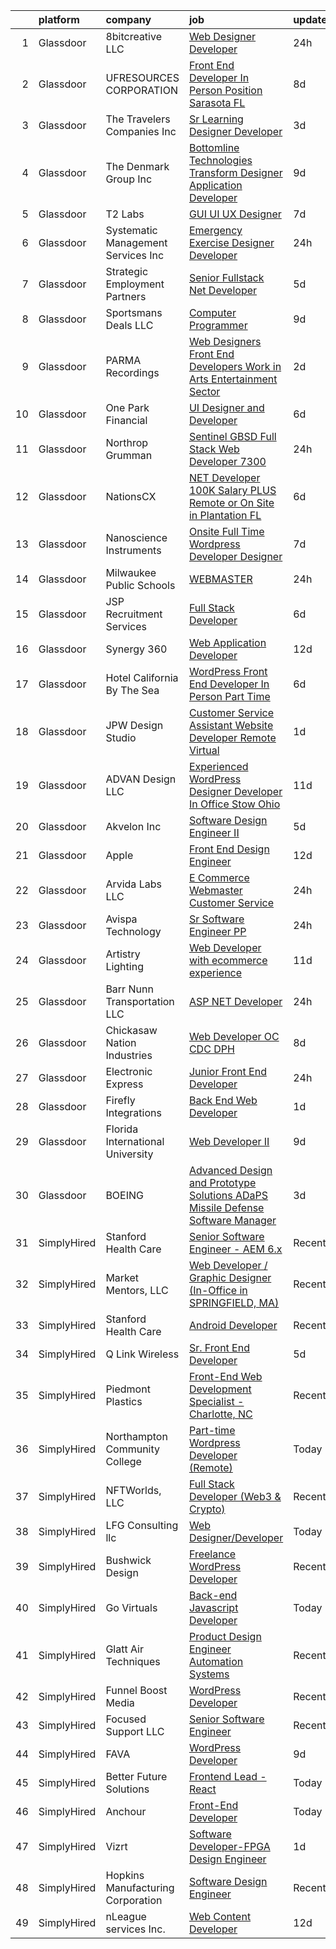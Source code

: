 

|    | platform    | company                             | job                                                                                                                                                                                                                                                                                                                                                                                                                                                                                                                                                                                                                                                                                                                                                                                                                                                                                                                                                                                                                                                                                                                                                                                                                                                                                                                                             | update_time   | location            |
|---:|:------------|:------------------------------------|:------------------------------------------------------------------------------------------------------------------------------------------------------------------------------------------------------------------------------------------------------------------------------------------------------------------------------------------------------------------------------------------------------------------------------------------------------------------------------------------------------------------------------------------------------------------------------------------------------------------------------------------------------------------------------------------------------------------------------------------------------------------------------------------------------------------------------------------------------------------------------------------------------------------------------------------------------------------------------------------------------------------------------------------------------------------------------------------------------------------------------------------------------------------------------------------------------------------------------------------------------------------------------------------------------------------------------------------------|:--------------|:--------------------|
|  1 | Glassdoor   | 8bitcreative  LLC                   | [Web Designer Developer](https://www.glassdoor.com/partner/jobListing.htm?pos=115&ao=1110586&s=58&guid=000001816b4931a0ab585d6526a54b3d&src=GD_JOB_AD&t=SR&vt=w&ea=1&cs=1_47164f03&cb=1655362368292&jobListingId=1007942370710&cpc=87034903B3AB482B&jrtk=3-0-1g5lkice7i15k801-1g5lkicel36hh000-cb3a9e8fec46c821--6NYlbfkN0DUopTza8mgHBODVgXoaTVIBmD97acycYylDsCol1Z8ncl2IreNVul9mPEQqWn9OdnVcH_Vp3uRbL09mJ5DClCvZ779lmN9ejhdmSI1oFTfiMHWt6tWquJ5Q4S202otBFJj1neCG2q0b-2N4KW7X5lu7jbjGFL1fweiqeuVRlLdK-CX0RtD43M953B1dV89koOJWyGp9-6LUDIn-nM5mDFRSOQFKuWXf3zUv9ptb-AN9q9_271AZ3hTNNVfKwShSpiBeiRu4NT82BqwgTzuv-011Ow6D4fUA7cEbr_162Yv5DwQq7ZDWVIvztbkBOPHGgqML3rMXBjF33pzTBp9mkZvJMv8WsO5mjhbcDI6hWqweN2Q7EeP87I7gJmfCk4D2hqOORe0s1c_otmGX4aDbHse6ZqwRAqjGYnAbBC_fr_cIsMamrMSv9rKEyEgzeKa5tZ-Up5yh568U96CUwQqHNwqpiMWee_arw2_S0divIaiXJwWp_Vdr9Rp5jPSLsHCaNWuuho0cwcKMw%3D%3D)                                                                                                                                                                                                                                                                                                                                                                                                                                                                   | 24h           | Waukesha, WI        |
|  2 | Glassdoor   | UFRESOURCES CORPORATION             | [Front End Developer  In Person Position  Sarasota  FL](https://www.glassdoor.com/partner/jobListing.htm?pos=102&ao=1110586&s=58&guid=000001816b4931a0ab585d6526a54b3d&src=GD_JOB_AD&t=SR&vt=w&ea=1&cs=1_0409df03&cb=1655362368290&jobListingId=1007923496267&cpc=91A66587F56D6347&jrtk=3-0-1g5lkice7i15k801-1g5lkicel36hh000-299a1c042d5f5555--6NYlbfkN0AjeJqgKXHp6a4h8OdGvVmXLk7LusodRFDKFJ2WuQe_SiD5QprdGOzNGTHfqE46y8TOwzVjBYvtxAB10pQa8-lSsghkx62mgbVRicUbs5bGp4tHRc9HEhowuiQV5duCMEpH4uzyP9crMNR8YIs6XNDyMLtlM671dan65uKpVnB2Yu0Jk4fw2T79X51RwVRU88O0qeWtZgU77nMfPqLQYCFy0ovGAaOWgC6W3o46k8f2nEs2fQsEqSYtIdEMnBPb0xjM_LiRtvDm14vE-VzzNwboEYmHvfmLkAeJ0dRg8dkRYSKZMXu5KXwNXeIzmjZmy24RUKeUoRRce8kggtogciq3-dmRO_Lxlv2AAO9f5uAqH2ktHy5RcbWwGlPahwXy2OSxvTSkX0APr58Fn577a3te91m6DOWyedkWfvAEw1JhE98a8RMDw6bF6QSwWAFy2xrZHmQ4oTHCD32nNtzLp9h8vTrwPXBi2SVoTADzaI2DNMt43nDVpblHJkBgwwzHQRLjfI1AdpKDhSTAk8k2h9gEeBNgX6zoUn8PGeG0ImJW-g0wTKRx186aA4jDPMH0MK8%3D)                                                                                                                                                                                                                                                                                                                                                                                  | 8d            | Sarasota, FL        |
|  3 | Glassdoor   | The Travelers Companies  Inc        | [Sr  Learning Designer Developer](https://www.glassdoor.com/partner/jobListing.htm?pos=124&ao=1110586&s=58&guid=000001816b4931a0ab585d6526a54b3d&src=GD_JOB_AD&t=SR&vt=w&cs=1_0664d896&cb=1655362368293&jobListingId=1007933826794&cpc=280AB1FAEDD8D536&jrtk=3-0-1g5lkice7i15k801-1g5lkicel36hh000-bf81a9802412b803--6NYlbfkN0DwhCR4mE7Dx-CLhz4PI5BhfvPze6ywMzhMsBH5psjCE2akgMDjbc7mgQRF-OO2fE41VSsebNAv_Jffrw39zaqPEpHIxOtg2-fca08u993FYxFPc2sTyxEbKBLqBL1SqFlMsnVgaGD2cRoHcZbahpJOZOh5iCk60HXtIo93Vd6VbvpKkgk44zrhzn_tLEqD9OaaHG-Cu7w5G-yUVICzKgmxJl1z6WWBYI5djy6diTHGs1nIk-cDVAcLneSNHibEE7gvWiSEz9CBnRfSArSmnqE1RPy6ODhVYd0fQM6I-sigAUMQDKx85fwiye9q4qnj4aGUiY3MlxCyxJyeyRC86tjqZymn2bkveDTeUoHc3o1F3vvmxmKhS0shbuNUjJsXHtFdrELvGxLfXIIKMi1GXNwOuhHkXRLRa4H9oHeKdOqqmBKxFaszqW_9MSfk4Vxi8nmYo6RVMzxKs1a35w2Or8Mi1DAvgSK6GnsFs74AkBL3mEirxrZgm4ucPNqcsKiru4VLmWr0jXTPAxf9a-DLVZngRA2ttU4_zpANDVZeGER1tLer81Oi_bgW1P-s-TqKPAXciRY06NKPCWutFmJ2hj0K)                                                                                                                                                                                                                                                                                                                                                                                           | 3d            | Hartford, CT        |
|  4 | Glassdoor   | The Denmark Group  Inc              | [ Bottomline Technologies Transform Designer Application Developer ](https://www.glassdoor.com/partner/jobListing.htm?pos=103&ao=1110586&s=58&guid=000001816b4931a0ab585d6526a54b3d&src=GD_JOB_AD&t=SR&vt=w&ea=1&cs=1_9a0f4bb0&cb=1655362368290&jobListingId=1007920677812&cpc=073D3B4B6C3D1988&jrtk=3-0-1g5lkice7i15k801-1g5lkicel36hh000-c9509fc5d067a275--6NYlbfkN0CnvnrZV6i1JGX1yqycrBVKxG_QbmFGo1hJvaAPDrdCVTET5rWUgFWpZGgoZc06_HNnY7hdT5y1kDU_dzPnswIN34pdZNgNK1ilmmQcF4UlgBkJtOJXqS4SHehDpnMOgd-7-BM4x5-4Lwr_f_7lGtzLgqaA8CJxUoK7HXFt460O2Himc83l5I4fCMyIzzRDPz2vvFt3i8C-v8_5JK_7_FHVrfpDjl7-I3sAu_lXe4efhXDSbYlWHGrfg8sk8IzTQuXCQEpT0oij74-2WWbBjJDF7MuSg5MYduIPO1cCKQORunwaA8f7P35VYKoxfdvo3eIqQdn7sJvTd8fuNJLjSMHBg0BlM6jGOaawF3xY4LX0kXCiWIod8g14vK9I6N7nw_1l7A52AIXpfn1g23QW4KJKP2YPymwr7o801WNCtqPjLnImK5J25azSOQGw2amuJtlIjUI4FNIo0xEMAin25obn9PmqdpMgb8KqaNeTpajQHKbwsfzxcou9fDt3u0KdLi0qewsvLK5Bi3nlZiZzool_BVo2x5OWazM8EoUanEAwH3snQSiCA0CY8O0itGFrSJ8%3D)                                                                                                                                                                                                                                                                                                                                                                     | 9d            | Remote              |
|  5 | Glassdoor   | T2 Labs                             | [GUI UI UX Designer](https://www.glassdoor.com/partner/jobListing.htm?pos=125&ao=1110586&s=58&guid=000001816b4931a0ab585d6526a54b3d&src=GD_JOB_AD&t=SR&vt=w&ea=1&cs=1_2308c97d&cb=1655362368294&jobListingId=1007927015310&cpc=AF1E4A3695F490BE&jrtk=3-0-1g5lkice7i15k801-1g5lkicel36hh000-88fdad46afa941a8--6NYlbfkN0D2W1O6DpjgqM5t-Ytd4rWfN7zm7KgZNT6v4xi380-TNoafG_tUEkKvJdXorb6VoYSE6sjVX1kUCkmsNuH6WCf5kO5Gs5uD9UVjt-nV7YkXjbodDSuQRyGQsosBRGhih3WcdfQltN15nJROO-E6KuzdoSIxQvmOdLaL6hSdVz9Aa1WRUbnTPubpWb-OPiRXltxQDkg_v5KSk9tSKq55yVFswlXLdUz4guopiUeKXjE1SucBbhBZN0n5knYPpd6pZ_8gJz1_D3ZJSefK5CKfBPJb_um1Afl5fLcz_EFf_g-DQvSDMB5vzmFoS59j2YTO1uIUVHubLLpdAjKKwv8XvEI9wB2bj9UMD8PIKty8x7sUlI54bhuQQ7BIR7HKmQ4rWzYEo_Mw15kJ1o1TXrfqSIvNW91cHzMROq5KC-YXiAbcWxAwpjXK1mLRKcNSCpiBZ7ch6afhWJ_7KJTfmpU85cr_)                                                                                                                                                                                                                                                                                                                                                                                                                                                                                                                                   | 7d            | Remote              |
|  6 | Glassdoor   | Systematic Management Services  Inc | [Emergency Exercise Designer Developer](https://www.glassdoor.com/partner/jobListing.htm?pos=113&ao=1110586&s=58&guid=000001816b4931a0ab585d6526a54b3d&src=GD_JOB_AD&t=SR&vt=w&ea=1&cs=1_96dccdb0&cb=1655362368292&jobListingId=1007942102906&cpc=70E6D4E49C80165A&jrtk=3-0-1g5lkice7i15k801-1g5lkicel36hh000-06a68bb805157bb4--6NYlbfkN0DBMitF_8YPJy4h2iNTRhMZxnBTs9MqRSvJxXCa-bDiVEnjGyHUg5BjrOg32FS-7dIWl_FALjQlZySP7zRElSrwYh8on4qPbmdEVpbKO36bXt8-z0Cd8VMrv9Ujvra-6WnPyxVYaljrSFUU1EPD9XRbhk1P5dWHaKC31hf9GUCbeQdz-ZhmA-qsk2IqZH-1WWiI8LTIHEhYHghpzb7s5mIMw5bc9_H-jS8W2N29kgcSp-jVekwZ9M0ViL9OXQPa_2WqBpT4tIGCdXfyZ66uyoVB3xTz72goh_bUuYyGHB9NQyxe1nRbLF2aX9vzlf9EEoHPKWQV4jvIEnBOqHFczc9wk2LXe0Fx4N7aWQdbvIfJ0ZAmlt8ZbtnsFh1JcMUHaRrZxthTE9RGNB5FzZLmUK4RnJ_YAqNRCxct70v8s5NrlEGZBZ1-yA6aQN5HbCS89uuo2qhnoQELWuI-1Iti93UaHLPXw7xXkhcu30anZrVW9uyj_kp7dB78908js1FpPWTr39ym7uKz6r6cj65_yIoK)                                                                                                                                                                                                                                                                                                                                                                                                                                                | 24h           | Washington, DC      |
|  7 | Glassdoor   | Strategic Employment Partners       | [Senior Fullstack  Net Developer](https://www.glassdoor.com/partner/jobListing.htm?pos=119&ao=1110586&s=58&guid=000001816b4931a0ab585d6526a54b3d&src=GD_JOB_AD&t=SR&vt=w&ea=1&cs=1_c2b6931d&cb=1655362368293&jobListingId=1007932109580&cpc=5075878B7C32FFAE&jrtk=3-0-1g5lkice7i15k801-1g5lkicel36hh000-c36782258eef7748--6NYlbfkN0B-fTUegnOdPWDV05CiIhIi2qlOzw6WOcAKK9Y9LqNfmuNY1A0kBHRpIHZer5Lsr2yEesuItmG4PiDoSmT_VkB0aWsBn2slRN5kOozmjS22nImROoQhkqM0yypWkb0taiFb8wGj2fUjOELNGaFJGINIkPttTpA4Nq0jC8SlLH8GaBR153ZAwRg3zUtKKOxqOfLMf4VH_55n1c6bR3-fhWyU41r4Pmkb7P3Hi2BrUto3ivb5m1L3dUmBdCnTLTZHGOmjQao1v6jF34rle4MPFbv_5XeX_1u6RpDxyjGfGkHdrzsC6l660dzjd211xA04QdugPN_uo_zdtrl5dV-ePWxTQG2hL__t7doxyGZO0tR5XtOBuVrl-P_B-pCfFsjeBzw2V3aj6plCf1vPxxWrof99IY0HgdxMFGamjDDJ8Vkx7JC_TCBkpzS5E9GSA8NhAwPvrkh_R-76HcQx2S_cR3eVKVGNmMW-FWfkVmlm1VIucz_V0nWlcb3ItoLOgq34RmrQGPSwJt17M2xKJhkSw8rB)                                                                                                                                                                                                                                                                                                                                                                                                                                                      | 5d            | Remote              |
|  8 | Glassdoor   | Sportsmans Deals  LLC               | [Computer Programmer](https://www.glassdoor.com/partner/jobListing.htm?pos=111&ao=1110586&s=58&guid=000001816b4931a0ab585d6526a54b3d&src=GD_JOB_AD&t=SR&vt=w&ea=1&cs=1_673b64ef&cb=1655362368292&jobListingId=1007920625031&cpc=4C8E2822ED533607&jrtk=3-0-1g5lkice7i15k801-1g5lkicel36hh000-44a2eb65cfc8b2c4--6NYlbfkN0BN-5tHF8vYVqcpc6FWzO8DS8lgcCA5gMv941FJ686ir0xHzZVW09YWZri0jdyMrdqZqMgj_APOeXBC9R_DQQGPO1oep3_5Pt0yE6K8NSkjmd_5I3F4l2mKfNGZM4iX6QIBzvq_2sV9jTxm8FHxUBKa3s1kCz2tby2vutZToWIeVkcKdB1ZVs8IICCKkVICWzEGBpSFQhHzjeAtG1zKbSlMEtcIbmnF3dDEbu_rqdcQDwnflxVdyTP7yPjPZLmxe6bZ2n0I6tgdi648cCdKx5mbREXiP6BakNJbgLdCmY-TKI6Xdu8ITW-imgWU9_pM2Jb-MWmI2W46qSBr8RMERZmw6LJt9sk2ilFHDsJ-GFyDRONnddW6t1Sz7piFzC-fMs7ig4QuLtP96-cIX-_Y0DO82yOOpsaShTJXth_AeuB7NBZngbmc4h43XCgzFh8QvvIq4p68FWPX0wMtdSR0kxLXKwpO7jYciOYZGRDtVr5DSyzhxgTnDKYaO3yK2DPmZiZvP4zgGMxB2g%3D%3D)                                                                                                                                                                                                                                                                                                                                                                                                                                                                      | 9d            | Mechanicsburg, PA   |
|  9 | Glassdoor   | PARMA Recordings                    | [Web Designers Front End Developers   Work in Arts   Entertainment Sector](https://www.glassdoor.com/partner/jobListing.htm?pos=126&ao=1110586&s=58&guid=000001816b4931a0ab585d6526a54b3d&src=GD_JOB_AD&t=SR&vt=w&ea=1&cs=1_d02f692f&cb=1655362368294&jobListingId=1007936127371&cpc=C4A69CCDBB3B9599&jrtk=3-0-1g5lkice7i15k801-1g5lkicel36hh000-e9a97b03e154af19--6NYlbfkN0BMd6i3W3qmAtDke4ZitYLMBEMpVvOQU_aO9JUqgRRkg0YiWr3O3EY-kQ_OnwYZe1kEGbPykYfxN0SPjhNNf6ok3NSl-efremPdl_yE9Oxlai6wWmpYxgSooe-BCUgqWHH54-yszYlnQl4scJjmMMVq60-GBGS04NWaZxcJlVN02CRrUisv2CDACHWLvk34R4cnkLS7aa7-tdUtTdjsJJ1t60DWyHkGHYS2NAqrgJMuNXnpOJh5xbdUZSJpATYYLvx3ehmOZc_aySVTacww2R4xbaXEvv2wU-pZDywE4a1RNYWsEPsvnf6I-CvHXcRWZ8UU5PSej0YPlzVW6bFzZ4ifGH7tFpXEuT2m0guF4gwvPvmx1LnT6ASVCHIAmFFeQm_LQtKV73c4DbJI_OuVR514ST_j8mE-BDgcC_UJwji-nzHFSd6d7TC18xRsm33VEy3gNuut_HyXVqGHL1KfVq2B6CNuz6IVvahtch6XVn9e4WbcacWTyq3Rvo4_N72EmBZMfBzG3zR4aaJhxIavyC2Dr_og-k3IhYR3W1uxzlIejw%3D%3D)                                                                                                                                                                                                                                                                                                                                                                                 | 2d            | Remote              |
| 10 | Glassdoor   | One Park Financial                  | [UI Designer and Developer](https://www.glassdoor.com/partner/jobListing.htm?pos=108&ao=1110586&s=58&guid=000001816b4931a0ab585d6526a54b3d&src=GD_JOB_AD&t=SR&vt=w&ea=1&cs=1_0256cd5b&cb=1655362368291&jobListingId=1007930034219&cpc=1EC006BEB16B588D&jrtk=3-0-1g5lkice7i15k801-1g5lkicel36hh000-6bd632b15bd631b6--6NYlbfkN0AXRmaj4qrt_K0tCGuPu7P-1JPDornHxocZAMYcyiHdtUrU6RGJV_bcmXAl1FLj6y3fd1gN3wMu_LVb688BK_shGlBOdSy6DsT-yCQCewl0svXxlZhzyfhn8M9yP-l7_uXvrcY5s2nF03p0i49cZJbRWUAAvsEr_UfWTxZwoJAuM7Ul8SD3FaES9PGig_qVNQEaYzTiZ6WXvudaBUt4V_3-tvcZqNVeoZX1OXAKQk6HRsYytM1X1q8_NHIHbmtlVaLCx-CY_OUtNkChq43Tku7yJDhfT0UhHIY-NS5mJiDIt7NBQ29kjPN2U9fkzDnyYdo_1E6D38ktK6fWE7-DsmOLGngAZ8rh5eg1_kcGbBYL_K9kt_-Fx_YTMf-rPYYYmHewRNxTvrw8PwHl0J8VnVHmRoKV_KFXpWI_QoGqW23puzVn7FClik66chp1xHt4ZLpiA7Q6rleZ68vCPGaA06rg92TQhC8YmKRPNzHcxldbQTIDnevlYz36LwW0X33Fott5yEr918nL9w%3D%3D)                                                                                                                                                                                                                                                                                                                                                                                                                                                                | 6d            | Miami, FL           |
| 11 | Glassdoor   | Northrop Grumman                    | [Sentinel  GBSD  Full Stack Web Developer 7300](https://www.glassdoor.com/partner/jobListing.htm?pos=123&ao=1110586&s=58&guid=000001816b4931a0ab585d6526a54b3d&src=GD_JOB_AD&t=SR&vt=w&cs=1_c0ba1483&cb=1655362368293&jobListingId=1007942619078&cpc=70D6958B2CFB98E6&jrtk=3-0-1g5lkice7i15k801-1g5lkicel36hh000-b94446530fb1edf8--6NYlbfkN0DPf8Tf_oakpB62WadId2dzQiWExtALTi0lpCM--zHBL1trAzPQuAwg5oNkOU_MLY0NTwDejPRH1-fR8BQS3j54Ve5_6v8UxmHV51ETCvRqYQMJ259bLM63NrwDcAlGoVU8KuNwQ8QOg-JXqZ9c3at4PHf7wRf6w6YvcNaGSQNldpyrx9kGm5kBQEkZxQ5FFCapXUcDAhdZUNHIAxy0FS4NRw-GhdZX_j_l-DKwuLXlKZlU-_6buvLQU1G2yKaWwUNWooTQI0BhIpN0bu6s6DX5hx10dG0xGjmJ3xGrG1G0HEYn5K_mLTtgozCI2dhtPhUJzMzFN_qkXvBMojeiBmYBKT8jmKn6uK64m3umm-YEFluz_JGlxb99DfFWRp_EkEpbJf9L2QxzGQIPgrwMfsglLxckSx81ypMe8A0DQOoalop_yrsRgoFP7ovhm4hYwzmGq_qeeP_ar31wKx6fVdFHHIzMrtqt4s2c074xOO_rop4g2xt_5cT4GnkM1R04hMZMt0jW84gK3klkXPaLp9yt0oGsFXlh9vDGeyvLD-Z4tdbE7rBf_WXMX_L-sQpJ0NnuMSSGd790cTxpmOFxW7Z3mqcXLzCd83IC2xsYrNTi9DSO5_K1FrTMwOlNCcXoAWwYkvmc-q77wsG1JQ_1vdD3WcmMv2lVa2Gk25hsPOT3J90yDSRpLKITpGQZN1RC4ui3W0PF3uTlqwPz9V25ySnD1czR2o2oj49oJnLXjIN5jOosfUnPRp2oQn2bFaMNaf3tyPiMzAW-LJsJmhGmPAGkYd_7urwgcxwP4Wyb6ZHvy_-SIRPdDi8X6NgDWl1Sii9x0vk4VZGw3WYFuN0iS9LM_JJkMT4MfJ8%3D)                                                                                               | 24h           | Huntsville, AL      |
| 12 | Glassdoor   | NationsCX                           | [ NET Developer   100K Salary PLUS   Remote or On Site in Plantation  FL](https://www.glassdoor.com/partner/jobListing.htm?pos=117&ao=1110586&s=58&guid=000001816b4931a0ab585d6526a54b3d&src=GD_JOB_AD&t=SR&vt=w&ea=1&cs=1_9285e3e6&cb=1655362368293&jobListingId=1007929127748&cpc=618B7C2C2BCBC227&jrtk=3-0-1g5lkice7i15k801-1g5lkicel36hh000-636336d785d41a12--6NYlbfkN0DKnvRsy2n1DsT8ThRSlScr0tDLMobtWYrLF43i7n0zcXOZEQPpyaFmPTfv6jvIamyVLZUYC-LUo1-lcySgIXZHpEHabn4fOu8Php9-rXSO7HDNncvcTy8vKYQ3sDyeR1qg0woWBNI6haALpnf_ODJASJJsYQUI93JkU8vqrxUAA0eyBj_zv5wo7EbBT0vqdw4eA3IMJOEyuPdz5cmKu-EYQGG0pnirif7CK04ws7KeLeYKDWGoaoSigW3JHbvl4hNAlklNL0WMBO9FoRuW0LHry3LpPNf_-OV7i6Z_DfG3IoZ4gK8d2B0B56L49prMOj4-2iIDHN4LYNhqjUGDBBoz6J0CZJytlMzTvvx88T7a5dh1JO60srRY-miTxTcdlxjlye8ExmKTZzSA5v5wv9gwR6JathAjlsu_JinV91sN_OBHUKp8L3e_H2ioyWOPkhX6OLQCr5xt9IrzC-_4lEAQoDESY6oDt6ig2meAVRAWOF_5clq4bIWME-JxS_AmD8yH_yxkf9PhIeVU2EsGGc2Z8kYy6sAR513orB7wMZoG-2Dkdi7pwtAqHcfhGOm6FeE%3D)                                                                                                                                                                                                                                                                                                                                                                | 6d            | Miami, FL           |
| 13 | Glassdoor   | Nanoscience Instruments             | [Onsite Full Time Wordpress Developer Designer](https://www.glassdoor.com/partner/jobListing.htm?pos=101&ao=1110586&s=58&guid=000001816b4931a0ab585d6526a54b3d&src=GD_JOB_AD&t=SR&vt=w&ea=1&cs=1_4f83d68e&cb=1655362368290&jobListingId=1007926136725&cpc=6220EA885A64BC9D&jrtk=3-0-1g5lkice7i15k801-1g5lkicel36hh000-5069f7cf6be236dd--6NYlbfkN0ApRnHUsNjnfNRWRnM7ATff9SNPzL8qSlFUCY4RzXflRD5VaCzMStmEdENmNM8JWCKXvxC4QtR_mvMC5kqUrpzT7iwktI0Hn79S6pMaOtfpmv-Cyt-vRNjahz6qtzfhn-fLCNKgq638TYlWfOc-h8uz8NE3KvVrtsgrfsQFPgJUm0VytLuTzaMLBpx5dZiIV1uZ9c8A-_8R5_Rt0v2wVgplijcd6rvdc7dE12GSXLhYuevRhEpcPaN7oTRJdOPqkvCoaGO1FRVVUAljCqJBSv2CNuw77HLUBRaBg8SjWqNchseF0gMrwMsifw5ooLM0aXdAm2xhtsAyG_Ovu9Wuj5MCl5yTih7O1-kxuqAYmDg1vR7NMxPsZXXhkh61aUSQSvZt39I66D89TYODQkEXtju_vTcqI_T62NxK6CCHkGtlP31ZF8MrUWE5jeVcz-OzBGHp5Bpv2TcaJEMxhguB93bdMXEEstFcMeNu6IKygYNxnq4zCYae1zDigLTDFQ1CbFw748Mp1fcEovsZ2eYiwYs_mwGOvWy7mJc%3D)                                                                                                                                                                                                                                                                                                                                                                                                                          | 7d            | Phoenix, AZ         |
| 14 | Glassdoor   | Milwaukee Public Schools            | [WEBMASTER](https://www.glassdoor.com/partner/jobListing.htm?pos=114&ao=1110586&s=58&guid=000001816b4931a0ab585d6526a54b3d&src=GD_JOB_AD&t=SR&vt=w&ea=1&cs=1_4a725c3c&cb=1655362368292&jobListingId=1007942084564&cpc=5075878B7C32FFAE&jrtk=3-0-1g5lkice7i15k801-1g5lkicel36hh000-5d61ff3fe05136a3--6NYlbfkN0B-1gesSuP4SarRAYtgz5HkGKPGzFkAyh1NkcdlIWkJ0JX0Xc3d7Dq_22eyRlF8liML39XFHXdU-RVxCLN3BEdgTXX_gWKVl0hXdMuobAA109EqKqqq7ojMEu6WqDjvG08KPz0ht20PLSUp0IvQq8_vVJFQT1WYwaNSq0HJduzuWkgQFyRBxk5sq2dQ7UXwb96SncRB0idY-ncXyfvAefAwYa5hP_Ly5x6DeWuHe24FjWaafrfmOqbzssgHndQOgqR8xHRd9AEr8z6ANrCx2QSAdI9x9pCa6fWjN2lbSAmyRngXQaICsFI8H4epFLrWUZf8hI6Iuug4FbCgWxymMLSZR9EOUBRLJlEisItFMT_d6fbOrUyTfMBd-rQFZBooDEGG8bAh6SAbw9ADlgdEucxt3qB2xsNmD_251jU-dt-ZCgnE3xMRhEc1B_pucAzc66ms4ciVsSrYSaiV1XkK0TAUWCWk0YWHuGbR5oEWI_gzYO8RFVbWTMYSxrffCIDRA6LmuVQUkajwvw%3D%3D)                                                                                                                                                                                                                                                                                                                                                                                                                                                                                | 24h           | Milwaukee, WI       |
| 15 | Glassdoor   | JSP Recruitment Services            | [Full Stack Developer](https://www.glassdoor.com/partner/jobListing.htm?pos=112&ao=1110586&s=58&guid=000001816b4931a0ab585d6526a54b3d&src=GD_JOB_AD&t=SR&vt=w&ea=1&cs=1_730bcf46&cb=1655362368292&jobListingId=1007930109398&cpc=1641D5D5536C06B6&jrtk=3-0-1g5lkice7i15k801-1g5lkicel36hh000-95054fa98b97b172--6NYlbfkN0A59lenfaspU32pbNO55cNgrb0sP8uvJL17sCVrgxVm-QbIj19IC9R7dKEhMbDfzfFNtjLImSyHoMxoL3VnEbrjlpgVGpvsUDXdIiS2VvWPA8HketywOE7nR1g6lIXz9-5yj44Y1OW1zgQS9iHK5YCy-vUOFkV7FM7BctaIXmivMioSxCg14EpxByL5dO3buiyrUAt3EVft05Jr6t52QtS087u6SQlwqxzZhEupW6MCFpwLSRUJgbh5EMuwOknQnSvP1HUhRVmMZNeP4YRHUdrdEmgtMVCSwIm1a0Sx7Fdcvl8vETU2Psl88fiyagifcOiodDmkpngvV1NTbmDvtLd9dZ-Zf77KvfRmS7K_86REqeTM23qnJBOfX3Rflb2mZQPQcA6BmXFTmCX96bdktoDyYWoZN-s4ZVDhrH8VcasbqQM2rlmG9OeNoZFN8TNqBNTXEK2shW3HdoWCi3cb7yF8jElY-UPGJYGVHzG7lb7azPLExMthg9OR8Q3yGUHYWvnbOKrIAXoSjw%3D%3D)                                                                                                                                                                                                                                                                                                                                                                                                                                                                     | 6d            | Remote              |
| 16 | Glassdoor   | Synergy 360                         | [Web Application Developer](https://www.glassdoor.com/partner/jobListing.htm?pos=121&ao=1110586&s=58&guid=000001816b4931a0ab585d6526a54b3d&src=GD_JOB_AD&t=SR&vt=w&ea=1&cs=1_0f890749&cb=1655362368293&jobListingId=1007916078773&cpc=5C70DC7FEE0D01B1&jrtk=3-0-1g5lkice7i15k801-1g5lkicel36hh000-29ccddcbc13599f4--6NYlbfkN0D3144mSAre_s2DyY13LhQs0VT40Ny06JpOHOzDNPfCMOPtH0hK8WyPBEVs6-RgPgnDufC31XtsuCJqo2t82BuI4oDEEYmSSiJecdWdwZ5OkPEEIKfQITnmixD97aXNUSMzjoxhCKQuq1KRbgfrOJ90P5KGiPcJ5p4rhkZ_0KPveUBLie4BHOSvCqtR9KEzhcU853TJdl8HTWrGgMfyq1Gie0ZnJFyco5WqA-A66ARX3AueH8GBWWHEY_mQhlNfV8jlJlFFtXO9etaOlBRUUtvEaZqf9ffKSWzr4shSUzYKzJ_FW6FhMqxt703zhsXtV0yEqaN6NsVweuAEeScahFNPSCas72ydvOnJUTlCHVzSKninqgsNipOzElhv4M0_13DGG-Ik3fS2BRds9a6YI0N6M3S_vMhzwHPzV1smFNRJQ3O1omfkH09Azarq-x3Xiw9y3MNsq1lFLS_AOQ9r8OnBjy2ErdVjTnUrXIxmfTFopiElK-09vRZWNYFP6ZAVxhPcknnjIect2w%3D%3D)                                                                                                                                                                                                                                                                                                                                                                                                                                                                | 12d           | Remote              |
| 17 | Glassdoor   | Hotel California By The Sea         | [WordPress Front End Developer  In Person   Part Time ](https://www.glassdoor.com/partner/jobListing.htm?pos=106&ao=1110586&s=58&guid=000001816b4931a0ab585d6526a54b3d&src=GD_JOB_AD&t=SR&vt=w&ea=1&cs=1_f582cb41&cb=1655362368291&jobListingId=1007929401964&cpc=CCC092465BAD6A93&jrtk=3-0-1g5lkice7i15k801-1g5lkicel36hh000-76564e02a628dd6c--6NYlbfkN0DdNONLqhA8z6QrX6vw37qu8cGScUjPKwqVQr3YAsb4-1kF9zPio8EJyvZkpiPz5YZBKBg4gT1ETjeQn4C9uAOsEnw2tQQ8MXC-mCcRBtzg0y4HPRorodTKhV37OY5o1xx3KcZQyfsXWtzB23w7mXV9fHjkW-SEm-OLEt4fxxaI0WWFmNGQtMDwqNRLTzLl-rwQtLSpmVO9dSiOCNHmAW683K3FWu3Ds90k4UAAZtLkmFA77fEiK2Eg9SopPEE8C4NqqGZVrYYzz2tbXDfzRR292QvRZGYr2eP9Lm4jTfn_sbFth2mdrWeRCeOtPMwmxg_aMERG99cyHne9Ky8xKvbzA1dE_NPp3LCfCZ5viYTolyAmF3FH4jwdsq-QYLSZdSetwIC2fQDht049JR-42ZCmX1V930jQ0VaG-YGwn3Gt3d2o1_oaBpjMDPsGZFgHOLlHqv7Cy1oYUaqWzk-WcQqzHFJN_MBP11keuJNA3mprrULfZgtVTBXWxVSfD-TTJmAFojIdc87aCBVh0rqb51hIZDZGHOv_dkc%3D)                                                                                                                                                                                                                                                                                                                                                                                                                  | 6d            | Newport Beach, CA   |
| 18 | Glassdoor   | JPW Design Studio                   | [Customer Service   Assistant Website Developer   Remote   Virtual](https://www.glassdoor.com/partner/jobListing.htm?pos=118&ao=1110586&s=58&guid=000001816b4931a0ab585d6526a54b3d&src=GD_JOB_AD&t=SR&vt=w&ea=1&cs=1_480a2901&cb=1655362368293&jobListingId=1007939847772&cpc=6BBECBC74F3AC36E&jrtk=3-0-1g5lkice7i15k801-1g5lkicel36hh000-c387a0ff6d864c1a--6NYlbfkN0AN43m0LkoC2ac_qDS_0EKrDXeJ0GW9f1G61ZSv8oQQEikNxoYGkdkz98KZUzuamodHgAovoS99_Hzj7yE9mdAdNEjb3ljvvgj4Ki2nqS-kr4sKiiBG-lmahJ076FF3e0xRV1qF2s5nku7dwqDHUkDqFdc4nGWIzu16GiD5CjAuQzmB5KZPttQyt3QqTzfsFD555yw4-J4ftwOzuq8rXIPiVVAEe75Dtj4hACfR_hhcLpEG52PLx9ZmMgypSVQh48eFzMvZKxVPikkpTotCHm1zYHqyGC7sFzwgvyTZlsPzB1kWtF2DcMeArqRvBkTpWe-uCEw5QneRbwR72UWGtnObZk3r2kcRg3RVJ3sHGn3vJ9NWzJSQ6ghcK6Ze37i0m7Vycfgu-mCBoeh3EYGr7vGVWWmQTD2N7H5mkCB-5pHRKQeBdves2BUQDH0UBPBNO1flcwgnrdcY8mb9cqNhYT-f_xRKCfzmpYKx8J5O-Ab4J2guYHhQ1wuw5GtLkkeCxeo%3D)                                                                                                                                                                                                                                                                                                                                                                                                                                      | 1d            | Remote              |
| 19 | Glassdoor   | ADVAN Design LLC                    | [Experienced WordPress Designer Developer In Office Stow  Ohio](https://www.glassdoor.com/partner/jobListing.htm?pos=109&ao=1110586&s=58&guid=000001816b4931a0ab585d6526a54b3d&src=GD_JOB_AD&t=SR&vt=w&ea=1&cs=1_5fa32789&cb=1655362368291&jobListingId=1007917643696&cpc=179A63ACDFA89555&jrtk=3-0-1g5lkice7i15k801-1g5lkicel36hh000-5ff23c5acf5c8d17--6NYlbfkN0D55hMz5WA8YX_dLayiPM-06ubVX86EvwRRl9IlyL2IOxUk6jvVi89EQpwJ_IRxxURGsp9L37NUwP3BB_cr5DGNmbSMs30THpfvwIpJVeBv_FyqtVXeZwvKyxs3MdHXAHPWOEjf3eO_aNgc7nNZ0Tckfv22IIh7me0jK0kDgsfbccu7SAmZy5O5qsyds6vwCr5iC3bRZNmikhk29RvDqzOd_wuMexCE21JfOK5-dHNOcGZuBU7nWA1hTN5L5lN7A9iclizpiXAw0ZIwFmLnJBGTYWixM3fausjOhksdMXRdloy3HhCsT54KwN0B_0m_2dXOOFcEqDAwn80x0lly1Y6Hi42bBXQm0lRjC4EFWEleRkSvuDCuUTPqErzTtv1pejwLQx273NRTpi8TLPXXEsP1ZveXLsfS2bTisdHSB3uC4Eqorpu184erG9stV8meg7DSr7s46FW8P3TKQnEoFrFh0NEWw3pnivjVpeXH2YYwDsvHSqaxP2Szh0ch_rYm6ePMN3G-mqtPXgEj_2l1UHN7n67de2mq1SRfAFojODn4gLBoBm4IotNr)                                                                                                                                                                                                                                                                                                                                                                                        | 11d           | Stow, OH            |
| 20 | Glassdoor   | Akvelon  Inc                        | [Software Design Engineer II](https://www.glassdoor.com/partner/jobListing.htm?pos=104&ao=1110586&s=58&guid=000001816b4931a0ab585d6526a54b3d&src=GD_JOB_AD&t=SR&vt=w&ea=1&cs=1_e7f5be87&cb=1655362368290&jobListingId=1007931691673&cpc=087FCE1F8A501AB7&jrtk=3-0-1g5lkice7i15k801-1g5lkicel36hh000-4e70c9872138baca--6NYlbfkN0BedaSJ74Gjs1g2m8qO5X9JEW7GLVUAx6MMatG1vm1iFWF5IcSa5lNRV-tx573r3IgU833bDH9X3-3tfskTdkt48JXvko6yzag_if__K1Fw3tQ1ziMtlrGBoX8zZiwHUUJA3nDqpaZH3_zJmxt6gYo-69zNLXmZKNthylu4gJ-K0sS0ovm822KtozcPvI6vhkeZ0lOdlElVgIVjg54RJBQaGZZ6LM5Nm-3rNw5K71yyya9J_zDM3cj8SdfXmKtDHH3lnyfkLSNFKPgNEkMelU5IUApRocTtFWNcXQ_vv7616wYwW8pb2q1WA4Km9DH9j3fXy1JbfVU__6VFcH8_r9jPFGSQO_9qc4BTD7uHDhxy2iU6aoEyR3CVtvvfTUr-c_KjyjNevoyHmqM6E27NgbeqirMF0txOeKlSNvltGqoLauLnum8smL_YaH-7io88pBzmeVBbqz6P1Nt6MrPqJaaNcNu5exybW9XXbPjm0E9Qr6Faxexhzqy04-6uYsY5JVlJ-Av6sjIGyINvlUkVSBNeCyKFVyU2h78%3D)                                                                                                                                                                                                                                                                                                                                                                                                                                            | 5d            | Remote              |
| 21 | Glassdoor   | Apple                               | [Front End Design Engineer](https://www.glassdoor.com/partner/jobListing.htm?pos=130&ao=1110586&s=58&guid=000001816b4931a0ab585d6526a54b3d&src=GD_JOB_AD&t=SR&vt=w&cs=1_3cd14c75&cb=1655362368294&jobListingId=1007917017039&cpc=3DB599BF2F4828F0&jrtk=3-0-1g5lkice7i15k801-1g5lkicel36hh000-024e67ab84e899c4--6NYlbfkN0BvKrLyj5gPmtZO9T8euul8TCxuuKNOtzRJOomxnwSEodTz2Bc-sPZlMlNbJQ5kKAuamD8E0y8fib0F8wutCtfIGSb471QHU10me4iGiQrDnZ3-x6hN4JEXclGmEWSJEjzkIPaa9eKZaRy3nL4JjynJ8p5ziDXBpcVgJgP1KwoSRxlUXueHBGdstZ0yfh6e1eE_09jYkH5pE444EsORrBGN2xINFIsQndhmv0tvo4LzU04mbjyD6E5Ec26f8dMlSzazu5FdZrEFjvCMxohTOBch_LEqLlRnEztWTWsDj5gKAJIcx3YPbMqAXlq-iN3zY2S7I6wqzaU91AS86N12BJcLiXaDySikOdSzvFbGf4YtKD7w7OXJAzRIl8yBwO0KtrQDRYGn0I-qwK4NeWAwOy6ZSqvcpDfa9jnUJ9VpUxVUpRVjaqUZFoyhiewZetlaIdvoiy8ZgF1ggqhDqzg7C9LxPwTevva9a0DApgq-5QkFjGcFqS33_UEHxSizWG21x-qdcf8VHHb9CO5nys3-TitlkqnTzQ4iVd9I1P5t66CqG3m0Ks9rIVBzTNSjRWnSXZY2KfkpvTAg2T31eK-JlVAF3JUjZvjkBxVJQ-x6ICJspFsm1zHlIU1AAdyZX_7zX3dfTzkdsFMV6UewvLCepsM7uD0l5hVx0pSTvppHay806ehrbEGEbq1OOlPeqo4TG-U_jPMYuue3uvuEbdbZ1d0Pd0QUYjA8UOA3GJqGIfLatTdUhxxjpLDfxGj9XVHMWMx88ash6_2-qRWw5sD_LTUPbbpkRdqM8uWr_B-4C522F0W5LiuWCpRXr_8fOxuELbpbRCvjZVLgQ2rOXYzJo4SQDss8sAwOdb-WZfXzquEAo8Fcara31Y7SKT23E6qj70xujwQGgGpBpWGC8jKhdhv5C7TJlkAF-BNY2593pAKRL7HfMq4oxo1FpHuGio33SJ_h86yONKHs8u8VrL_pNaO5) | 12d           | Beaverton, OR       |
| 22 | Glassdoor   | Arvida Labs LLC                     | [E Commerce Webmaster  Customer Service](https://www.glassdoor.com/partner/jobListing.htm?pos=128&ao=1110586&s=58&guid=000001816b4931a0ab585d6526a54b3d&src=GD_JOB_AD&t=SR&vt=w&ea=1&cs=1_69fb313f&cb=1655362368294&jobListingId=1007942591470&cpc=8CDBB1EC89CF7160&jrtk=3-0-1g5lkice7i15k801-1g5lkicel36hh000-f5884f42dc5d3526--6NYlbfkN0BxkLIcfe0oqaYINownie861a0BJtkzmJW-WyGv8J0JYIP9BFDUIq9bGn5LZ4W9vJxdxE41t4DWaDw8p3IWlJI5ruvb2OICL7sGqG5vL3h2JN9kuqdbanOHsBY6lmahuQM4FT-BHlfN0DdX98-I_KbBmGq7DRLe8dSHMtODNbEvNwr0BEADb7qz15CqrELWfAOC7ysGufyn6sAmApdQ0zxE0XNjiG-1ak-3XPC3ubWZJdo0vsRj7dshtyaul0DpVUCh2Pd0AJWNB1Nq0rAQTzMoHcODjZJofZZE4Qn9yDBEVAfVWY0SU0YRC2ColWQ5AWBxseHzTevnK3k-UHw6a21cPYIZIKJwzJEZyx1q4dr-G4wE-ujPi_TrQfNWEnnlRXu806gBAuEQwYu_C36htVbn5Jr9yJ0M_rl_5g6dBzT4ASSgtZvyo_TMoW_K3q8aMD7iT46PphN4jT8PgFyom3kyHaSsAwq9S55xsGcVx74IxMV7TkO6VUhc0VFW1jtqEdM-ITuZEABmCQ%3D%3D)                                                                                                                                                                                                                                                                                                                                                                                                                                                   | 24h           | Hollywood, FL       |
| 23 | Glassdoor   | Avispa Technology                   | [Sr  Software Engineer  PP](https://www.glassdoor.com/partner/jobListing.htm?pos=129&ao=1110586&s=58&guid=000001816b4931a0ab585d6526a54b3d&src=GD_JOB_AD&t=SR&vt=w&ea=1&cs=1_f89fe27f&cb=1655362368294&jobListingId=1007943507110&cpc=CA5E2B5B7F82281C&jrtk=3-0-1g5lkice7i15k801-1g5lkicel36hh000-cbbcfa413bf3f1c5--6NYlbfkN0Dj2d0qKPEJP0fpBViK7V-TZwXvjpwqshPgAnSSx4qW-KrhPkyDM9HZpLSjbx7r2si25zeqiwl_-MdWKRODnEaMEc7wSU8BA82wB6Q1n0aF02UnIWarnI-bl9Gpg35dUjOlchm534DxiTDHjJKy24dLzphCmySDLAAAF66Y4LHXF4M0RNBfwFBhIT9hOUYd5LcLTMupxzK2oaVO7HBNxp2K4Eg2qWZnPKMP4rBtknCmJrwjWIROLm9Rhu4PR-sIb9QT4SwfZvUxiqenvlQDU7jRs8pzy0FbfGIc2De6Fiseu_erQsg8Wqj45-sLzpXk80AH5gqga8Hs-fYXz8DqDCvi5gS0pPIuVyKWSiT98UCUNhHHgcqMAubSvG-B2Qjg0ow3VAKMa4nISsfDC9oe0co5SBoLMdNgYVcJKK-cwbqs1oNOuQdyeYqfo-Z_1MUHfJW249V6UiEGDwUJxJOjE6s3MBViSmSVLGw%3D)                                                                                                                                                                                                                                                                                                                                                                                                                                                                                                              | 24h           | Roseville, MN       |
| 24 | Glassdoor   | Artistry Lighting                   | [Web Developer with ecommerce experience](https://www.glassdoor.com/partner/jobListing.htm?pos=116&ao=1110586&s=58&guid=000001816b4931a0ab585d6526a54b3d&src=GD_JOB_AD&t=SR&vt=w&ea=1&cs=1_10789397&cb=1655362368292&jobListingId=1007917840982&cpc=2F2C49D632A77FE0&jrtk=3-0-1g5lkice7i15k801-1g5lkicel36hh000-19cd9d1220586a7d--6NYlbfkN0BnJCWNHY02c5pJaeaYAAqODoEAcKrHxS5jY484Dg0UwdDRfYBRZVU4mKjpTDGHhdeeP16d3jmjHEURoG5IMCuefPxO2P2nMVY5Foi4C_Qk8WlpD2WU4LlHsykpMfoY1NhGGi_poSLrQy81X4BhpVQBw4SfS2mKcJ5FV3fvbuSrzMcCmlHd7WoHuQCa1OSzvVwbDaZWGynasZaxxIe0JCZWc89277uMrbo0GR3udgDY6EUJhDujWeGWDtJOVTlbx2z7HoheIIDZfTYCvzNNRq0UqvhKM1J8L5gGhdzqaNLTameEXGo6n-qI4W2f3aH9_zcmpRE-848QUJmNIr5rVnT_WjT920B5iSbjy7NBu_8_Aq3z9jdGwop31RUlLgW2AYn9bYOcijkB-od6aM-v7fRza2Y3i5-4z5Na8CEKtALGUUz8wwVnXhdtQzdp4VrBhQhmS9KTgff_l7TQYahJTzzl5D0_UkwZydgq83IyKHx9I2p8pQh1DdkeSCRNJh281uHLmMcOIRp28PsLAFIbfXpQupRyZJVFn0ohUaHEYa4l2A%3D%3D)                                                                                                                                                                                                                                                                                                                                                                                                                  | 11d           | Chantilly, VA       |
| 25 | Glassdoor   | Barr Nunn Transportation LLC        | [ASP NET Developer](https://www.glassdoor.com/partner/jobListing.htm?pos=110&ao=1110586&s=58&guid=000001816b4931a0ab585d6526a54b3d&src=GD_JOB_AD&t=SR&vt=w&ea=1&cs=1_5b5771ed&cb=1655362368292&jobListingId=1007942031621&cpc=C90BE282B3FA86B5&jrtk=3-0-1g5lkice7i15k801-1g5lkicel36hh000-c7e1d0e523cf6e0e--6NYlbfkN0CHGbJ7xvW0CMwdhPDsQStUYS7wDMXbiqCoRMqunsWXjFfbm7y36zE3ySVRSNv0GMpZyJJn0EnajlZoAz_E5t0VkK2X8r4ynroc2Lp3htqsj5Qkn3e7UXCgD3tQbUp3OpQNBsRD4VCVO4qUWsBAN_kXU35GdMcb5IGOqk5eSKBCri1HKYarOMBNTAe9CMsLTuxrkIL-Kg6wWWe72azilIr23gflwAfoGbgQ2tiK6N1cSL8aMPHskth9M82qfJ3HCoJaZyCewVXlMFf7f4vBCm6qEIMY5wFrjseR1ahbHkzzzdPhG4rq4Fn3u6NERO-A0Me6aNvXmSEQ5ZpYa4K3dME2_gu8_knXH45Ds4Pqrsm6ktCwJVekq7UwA5_dT2Nga4oPqfIr-F1eK9cB2CO6PZxcmi05zYRDkhbJslbXfOZ4aLOo-r690xrOuknZMEN4jn8nCWxL_RTYFwAp-dqIEjJeEyZjoeEg7qPe-pj9WTAeOxH7rznrTSGbDEuazCx2XxYfzmQFsUb4in3FCFq9CNPg)                                                                                                                                                                                                                                                                                                                                                                                                                                                                    | 24h           | Granger, IA         |
| 26 | Glassdoor   | Chickasaw Nation Industries         | [Web Developer  OC    CDC DPH](https://www.glassdoor.com/partner/jobListing.htm?pos=105&ao=1110586&s=58&guid=000001816b4931a0ab585d6526a54b3d&src=GD_JOB_AD&t=SR&vt=w&cs=1_73408c9f&cb=1655362368290&jobListingId=1007923789760&cpc=C1BF6838CB3F0E92&jrtk=3-0-1g5lkice7i15k801-1g5lkicel36hh000-960538c7f3229c03--6NYlbfkN0CsKDMpqPkq8c-6atK3sm7usfFs6yRs65ZlRcv2lQXdAOCBUwNkP92VkL58r4jMa9MLvpbVaM5-9Qh-xjMYF3WTBpCRdeo-3hwbZqRqKtdHpzskY4u67-jfJDynsLsfUM7HSpKOlY28vrFICZQu4XK-jyzI2HRCvKYzlPpvtp2QnO1uN7mUS169ChS97rF8GGHXsx9sPfGTkHz-YEiRq7_x5P_zouGyki6FvahLFDJQOkgbKvwlJYtvKQsPCy9psSDHZrn5syrrOyBmoE0M-K40XDbU3uDhrzLOlZl7VKvZv51jD4jtRYnUJj1Rj5uDot5Ukx83d9-NcD2W0NgLETtMWMjLKKMVzoWxO2PW6r8AHc0HI2iZKcjniFGW6MG6QSPDmMs22YQYTJ_M-iXMLjMyTbipGN7L7-CclbN8heiKIBaUv2iDkZ841zgfQSPlBwWO9a-R_48X6gY3EqjRLYrgIaLlVHEXV2bHOgWQ-k56s9m2WeTSqR2ocryplO_BnzAn0zRUUMBY8KT7wn5YzszigPnQwdJh3N0%3D)                                                                                                                                                                                                                                                                                                                                                                                                                                                | 8d            | Remote              |
| 27 | Glassdoor   | Electronic Express                  | [Junior Front End Developer](https://www.glassdoor.com/partner/jobListing.htm?pos=120&ao=1110586&s=58&guid=000001816b4931a0ab585d6526a54b3d&src=GD_JOB_AD&t=SR&vt=w&ea=1&cs=1_2cbacf10&cb=1655362368293&jobListingId=1007942307002&cpc=BBD63848FB84346C&jrtk=3-0-1g5lkice7i15k801-1g5lkicel36hh000-d6f21d085cd77a00--6NYlbfkN0CtwOkgDuej6vPfWODMxjOIyNEohQmdYMppGq8y8dOpBoPWn88MwK-mWjcZpNe59MZoc97TAKvFGgXqqh3M9zfbcN_-zRuII8mnnnCaWkeWIZOf02PSIpuG0v-ONpQnvDXNY4cazE689cyPk7J1jTxdFPodanzKAtl7051amWixQGn_VzJtYwU4-c8beF3x6w72rdT0mBjOtLIGDKqrxiBSRfBK7_vh1RQvj2sBhr9csR1AYqkjGNUDEvUG2q6Uv-yGKjVa7Y08-vzK_lJMOdmPDCB3VWHaWnM8--vPBNiYTJzJxCefdu7NsFMyuf8Hpq3nUd73tWUz7I5avBplyClwPWOvu7b5R-VkCthIKqLXhbr93Qztu9H1u51u9lxxUPQ-RJE5vGMbViwnPQ_yS7WJs5gfv6XCRvjvjNod3TRbyz3Pw4-K6-HE_8NG4OnRdF-D6-UGKvky-oW4dT7ZxsP8Pg-W4V2mCn4jEPuSyoMGLALZPiBBGkh3xw5t2XKxamU%3D)                                                                                                                                                                                                                                                                                                                                                                                                                                                                             | 24h           | Nashville, TN       |
| 28 | Glassdoor   | Firefly Integrations                | [Back End Web Developer](https://www.glassdoor.com/partner/jobListing.htm?pos=107&ao=1110586&s=58&guid=000001816b4931a0ab585d6526a54b3d&src=GD_JOB_AD&t=SR&vt=w&ea=1&cs=1_d0132aa8&cb=1655362368291&jobListingId=1007939120381&cpc=998AB1121B01004C&jrtk=3-0-1g5lkice7i15k801-1g5lkicel36hh000-4cb424303c692574--6NYlbfkN0CJTHzbIAHSyXxiHmYK_TnQchCbzo3OrK2GLYjXk8bP11_05-fBwhGWf36BjBX5zOTMpqtrWXa9Uo8YO9g0EiNOLzfeK_aDuliQBLADMMsO8KTrYT9U5MaEX9n81kZlpo9HO6ylWkU8faAH_Qnzpb5oXtNN61AbFDvpKNppsdb4_TgEuh8GdOXaofAkPPJXbScGuGRtaZHGoKx2C7mHPlx-CEWdb7BQp_rEIBB32ZOE2YlGSx_nr7ww8YFNbcE48rKwJgyCiUD9F3u99J7xpXhUF9Po7_mwYOE3J7P58XLjLNSg9rc4ymDeid67_RavBgniecLC3pnkQSi-By1sHRo4wwifW1rFzAwJVTmndVbQesEuX9badSv6L7CVylsb0rf_cw1hjJhsgf5jbnLOK-mVMZAAselTFRcZFTMkI5DaxLEf0LCgMUj8sjO4foG5QkRvfS4WECk2F2J0hIqQHiff4QScwSB1FpCa8arInsgKUmsa9dofD0oc7-0XnBTQZHJJhzVCvhGRjQ%3D%3D)                                                                                                                                                                                                                                                                                                                                                                                                                                                                   | 1d            | Middlebury, IN      |
| 29 | Glassdoor   | Florida International University    | [Web Developer II](https://www.glassdoor.com/partner/jobListing.htm?pos=122&ao=1110586&s=58&guid=000001816b4931a0ab585d6526a54b3d&src=GD_JOB_AD&t=SR&vt=w&ea=1&cs=1_ba3a8174&cb=1655362368293&jobListingId=1007920628461&cpc=63E4514951618C5C&jrtk=3-0-1g5lkice7i15k801-1g5lkicel36hh000-393bcf82ed210612--6NYlbfkN0DLkcw5Q3s657oqdLk9yDcyRlkr7t5cD5jTxS32Y7QMMtENgPBh4g6D27Zh5N8yOQIxU9g4e5UiugGzPl3BivaQeT97uKWY1tXA-1Je47SSNKC05S4Nwho2p6XvjI_ljAIdIUDJdOn_Xm84S69q91FYVRcsECnzCDatEJkzzPgDuwfA_qOwi6MwivaR9go7C--ljl4poMnJPz35eAPPm-4apwlCbOj9D1UhXHIcfBIVvgLgoIw83UzZWAClkORwG_j_76YwEmGQRD1-Ei4wb_iHzCSZWGNnl5sPAdaBTYdun7fMx27L6JMYz25dtiiVUsKYTv74cNBY8i_WdaiYbWjilBLJvcN5MlPQGqPOM7Okr2gauNe-IaFuJ2kkGUluN3hMs_ic6pLzwtLFGOC1UpcYkr-7oiQsKIlBbhmW6okrJc5CxEqC2iJyLgblRaAoR-nFxM1ea0xPz8WL3lt2kY2vLoK7Z76rQkAIjy8MiUXd1GKj4Vry6wODz0_oynRJWLs%3D)                                                                                                                                                                                                                                                                                                                                                                                                                                                                                       | 9d            | Miami, FL           |
| 30 | Glassdoor   | BOEING                              | [Advanced Design and Prototype Solutions  ADaPS  Missile Defense Software Manager](https://www.glassdoor.com/partner/jobListing.htm?pos=127&ao=1110586&s=58&guid=000001816b4931a0ab585d6526a54b3d&src=GD_JOB_AD&t=SR&vt=w&cs=1_8fa2064a&cb=1655362368294&jobListingId=1007934592738&cpc=40021B6B9FB64F38&jrtk=3-0-1g5lkice7i15k801-1g5lkicel36hh000-77e89853e1324b1b--6NYlbfkN0BddK4H-tsabPiX3BvkwhvbvP4OkLNzlRX6egXJy9Hb11ERhvpR4KXHiUHMcjBK8m34jrEQd4QfWG45aeMAN3NBA77dCunwYnsSf6a7VdqXzVqZWv4HrdynF1tL5ABCKf97droySY-cYpAy4Md8m0jj7C58maNRYH0AHeygYPcTYTBINE3UP_DUpy9wIEKGcEyn6U4FvH36XyNw4uGAUxp9BArLAykWmksTbNHhaupNOgMy0JjHc1Omps4Z3SWeH5EKN9y3g4DP1GULNsBE3-wEOw4h2huuA9ltSGEi4Tt1MLV88wB4kT0YPKcdE2z6SevfeCCwPi20pmwbUlGW1l_WdunfWN2HrbW48yfT_Y1EkHXDWrJoVbx7VUHYix_UHoOkfRlpAJBO37zpHFh4DOesT1LsRvMmGMqju7VsfFjVb0gS2Tv5rfPUqG6LKb4QSkU%3D)                                                                                                                                                                                                                                                                                                                                                                                                                                                                                            | 3d            | Huntsville, AL      |
| 31 | SimplyHired | Stanford Health Care                | [Senior Software Engineer - AEM 6.x](https://www.simplyhired.com/job/bYiYHUkPxBtN51qc6S1kSH748r_pvR7nlMoKx3sZkfbrC-8NTKJjBw?q=design+developer)                                                                                                                                                                                                                                                                                                                                                                                                                                                                                                                                                                                                                                                                                                                                                                                                                                                                                                                                                                                                                                                                                                                                                                                                 | Recently      | Palo Alto, CA       |
| 32 | SimplyHired | Market Mentors, LLC                 | [Web Developer / Graphic Designer (In-Office in SPRINGFIELD, MA)](https://www.simplyhired.com/job/kdDKEVojufcVMH10vEpQNtf-fbxzehti8PQJudzg7GIUfRr5_tUjIg?q=design+developer)                                                                                                                                                                                                                                                                                                                                                                                                                                                                                                                                                                                                                                                                                                                                                                                                                                                                                                                                                                                                                                                                                                                                                                    | Recently      | Hartford, CT        |
| 33 | SimplyHired | Stanford Health Care                | [Android Developer](https://www.simplyhired.com/job/bixntMy0ujDioU4BjtZEEvVL_r_XDW95SQ5woSmxcbcU1YTvBsekZQ?q=design+developer)                                                                                                                                                                                                                                                                                                                                                                                                                                                                                                                                                                                                                                                                                                                                                                                                                                                                                                                                                                                                                                                                                                                                                                                                                  | Recently      | Palo Alto, CA       |
| 34 | SimplyHired | Q Link Wireless                     | [Sr. Front End Developer](https://www.simplyhired.com/job/S8VxjHZGYsCUIjZkxyF0ixI5O3ygcbNqsNNz1XPUj7S6mjQ6iyIGjw?q=design+developer)                                                                                                                                                                                                                                                                                                                                                                                                                                                                                                                                                                                                                                                                                                                                                                                                                                                                                                                                                                                                                                                                                                                                                                                                            | 5d            | Fort Lauderdale, FL |
| 35 | SimplyHired | Piedmont Plastics                   | [Front-End Web Development Specialist - Charlotte, NC](https://www.simplyhired.com/job/puGR9dPSBhy7ioI2V9eUNXxatJn7aHUtRPOv1P0KxovbLCcxd93c5g?q=design+developer)                                                                                                                                                                                                                                                                                                                                                                                                                                                                                                                                                                                                                                                                                                                                                                                                                                                                                                                                                                                                                                                                                                                                                                               | Recently      | Charlotte, NC       |
| 36 | SimplyHired | Northampton Community College       | [Part-time Wordpress Developer (Remote)](https://www.simplyhired.com/job/PDNWi651PzoF7ezAZLBxHpxA_Wspen46oIDWy-SUJ17cVPd1WFKQgg?q=design+developer)                                                                                                                                                                                                                                                                                                                                                                                                                                                                                                                                                                                                                                                                                                                                                                                                                                                                                                                                                                                                                                                                                                                                                                                             | Today         | Remote              |
| 37 | SimplyHired | NFTWorlds, LLC                      | [Full Stack Developer (Web3 & Crypto)](https://www.simplyhired.com/job/2oBNBWUv3yFNYPKbZT9X5ZdfuD-0xYbLpaJIppFY3pkekgFJgxqomg?q=design+developer)                                                                                                                                                                                                                                                                                                                                                                                                                                                                                                                                                                                                                                                                                                                                                                                                                                                                                                                                                                                                                                                                                                                                                                                               | Recently      | Remote              |
| 38 | SimplyHired | LFG Consulting llc                  | [Web Designer/Developer](https://www.simplyhired.com/job/PmYRbs2vjZD9_MaO7ABOriHP0b6UibcNBigiJjW74tGF2hk48E4kQw?q=design+developer)                                                                                                                                                                                                                                                                                                                                                                                                                                                                                                                                                                                                                                                                                                                                                                                                                                                                                                                                                                                                                                                                                                                                                                                                             | Today         | Remote              |
| 39 | SimplyHired | Bushwick Design                     | [Freelance WordPress Developer](https://www.simplyhired.com/job/cT9tazAs1RJDKybQmBhxG0cez39wk9YtXMULvuD1Jh9iVS3-uLQ0sA?q=design+developer)                                                                                                                                                                                                                                                                                                                                                                                                                                                                                                                                                                                                                                                                                                                                                                                                                                                                                                                                                                                                                                                                                                                                                                                                      | Recently      | Remote              |
| 40 | SimplyHired | Go Virtuals                         | [Back-end Javascript Developer](https://www.simplyhired.com/job/3TBqjexHelv722s6jxD8m9kI1kKFw6LJLWS5YmzDAW3BCmR4h_HIBw?q=design+developer)                                                                                                                                                                                                                                                                                                                                                                                                                                                                                                                                                                                                                                                                                                                                                                                                                                                                                                                                                                                                                                                                                                                                                                                                      | Today         | Los Angeles, CA     |
| 41 | SimplyHired | Glatt Air Techniques                | [Product Design Engineer Automation Systems](https://www.simplyhired.com/job/CO4072qJKi5qqAVOYnG70QqF-nIjki_E6BVfNIYNiWJtvCBG4dP8sA?q=design+developer)                                                                                                                                                                                                                                                                                                                                                                                                                                                                                                                                                                                                                                                                                                                                                                                                                                                                                                                                                                                                                                                                                                                                                                                         | Recently      | Ramsey, NJ          |
| 42 | SimplyHired | Funnel Boost Media                  | [WordPress Developer](https://www.simplyhired.com/job/rvQTvR6Z-rvJ3wPHrCW28S28UzfSBvbh4DkqqCgkmg8HFy4ai9B9zg?q=design+developer)                                                                                                                                                                                                                                                                                                                                                                                                                                                                                                                                                                                                                                                                                                                                                                                                                                                                                                                                                                                                                                                                                                                                                                                                                | Recently      | San Antonio, TX     |
| 43 | SimplyHired | Focused Support LLC                 | [Senior Software Engineer](https://www.simplyhired.com/job/Oy0JyfBQrB7idC_QUoj5aAz6aJQW662K8w3ejBmFrAgNpb4GXoJB0w?q=design+developer)                                                                                                                                                                                                                                                                                                                                                                                                                                                                                                                                                                                                                                                                                                                                                                                                                                                                                                                                                                                                                                                                                                                                                                                                           | Recently      | Logan, UT           |
| 44 | SimplyHired | FAVA                                | [WordPress Developer](https://www.simplyhired.com/job/nyNVWr1hywdLU2-h_0pTy4T-AuUMn9pIN3NjTsAg1oLvu4j84XBnrg?q=design+developer)                                                                                                                                                                                                                                                                                                                                                                                                                                                                                                                                                                                                                                                                                                                                                                                                                                                                                                                                                                                                                                                                                                                                                                                                                | 9d            | Remote              |
| 45 | SimplyHired | Better Future Solutions             | [Frontend Lead - React](https://www.simplyhired.com/job/6MPXyTrpGTFloedQeBHC5GMT-M2KLUBtDec5F3N1GxVVcYMxRRHwdQ?q=design+developer)                                                                                                                                                                                                                                                                                                                                                                                                                                                                                                                                                                                                                                                                                                                                                                                                                                                                                                                                                                                                                                                                                                                                                                                                              | Today         | Remote              |
| 46 | SimplyHired | Anchour                             | [Front-End Developer](https://www.simplyhired.com/job/ZwQlchD4JbyfbD8PGlxC77RDvwBLQZ-v1IifQm8mdm3jU8o8gyJwjg?q=design+developer)                                                                                                                                                                                                                                                                                                                                                                                                                                                                                                                                                                                                                                                                                                                                                                                                                                                                                                                                                                                                                                                                                                                                                                                                                | Today         | Remote              |
| 47 | SimplyHired | Vizrt                               | [Software Developer-FPGA Design Engineer](https://www.simplyhired.com/job/NsnqC2l1u-bKi2nG0FevapKZymEwS6DEtm67b_98NZaGnzQwgGaRzg?q=design+developer)                                                                                                                                                                                                                                                                                                                                                                                                                                                                                                                                                                                                                                                                                                                                                                                                                                                                                                                                                                                                                                                                                                                                                                                            | 1d            | San Antonio, TX     |
| 48 | SimplyHired | Hopkins Manufacturing Corporation   | [Software Design Engineer](https://www.simplyhired.com/job/qY8slYaw9wD2ocnPC4HaJoxOS535kfd1g9te5vVup0OD4IWDFxIROg?q=design+developer)                                                                                                                                                                                                                                                                                                                                                                                                                                                                                                                                                                                                                                                                                                                                                                                                                                                                                                                                                                                                                                                                                                                                                                                                           | Recently      | Emporia, KS         |
| 49 | SimplyHired | nLeague services Inc.               | [Web Content Developer](https://www.simplyhired.com/job/hE5iF6RR993aku4oWROXsKZ_SK1AxJye8fUstwFKxq_pBqfl8wrnnw?q=design+developer)                                                                                                                                                                                                                                                                                                                                                                                                                                                                                                                                                                                                                                                                                                                                                                                                                                                                                                                                                                                                                                                                                                                                                                                                              | 12d           | Atlanta, GA         |